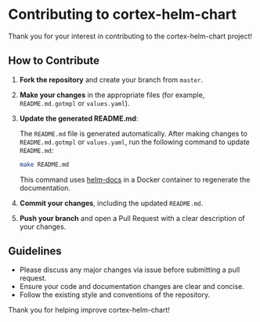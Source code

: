 # Contributing to cortex-helm-chart

Thank you for your interest in contributing to the cortex-helm-chart project!

## How to Contribute

1. **Fork the repository** and create your branch from `master`.
2. **Make your changes** in the appropriate files (for example, `README.md.gotmpl` or `values.yaml`).
3. **Update the generated README.md**:

   The `README.md` file is generated automatically. After making changes to `README.md.gotmpl` or `values.yaml`, run the following command to update `README.md`:

   ```sh
   make README.md
   ```

   This command uses [helm-docs](https://github.com/norwoodj/helm-docs) in a Docker container to regenerate the documentation.

4. **Commit your changes**, including the updated `README.md`.
5. **Push your branch** and open a Pull Request with a clear description of your changes.

## Guidelines

- Please discuss any major changes via issue before submitting a pull request.
- Ensure your code and documentation changes are clear and concise.
- Follow the existing style and conventions of the repository.

Thank you for helping improve cortex-helm-chart!
